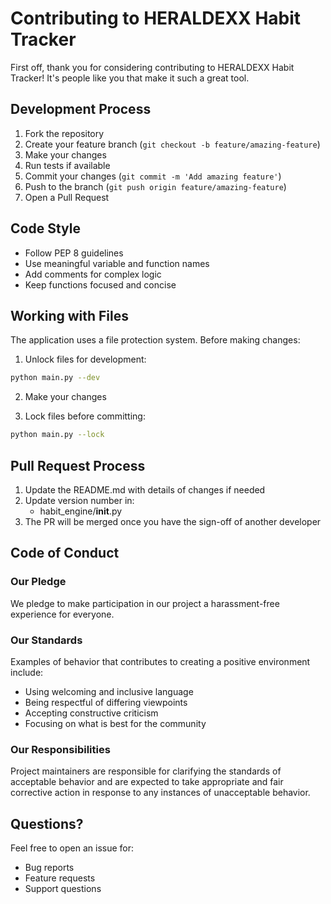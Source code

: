 # Contributing to HERALDEXX Habit Tracker

First off, thank you for considering contributing to HERALDEXX Habit Tracker! It's people like you that make it such a great tool.

## Development Process

1. Fork the repository
2. Create your feature branch (`git checkout -b feature/amazing-feature`)
3. Make your changes
4. Run tests if available
5. Commit your changes (`git commit -m 'Add amazing feature'`)
6. Push to the branch (`git push origin feature/amazing-feature`)
7. Open a Pull Request

## Code Style

- Follow PEP 8 guidelines
- Use meaningful variable and function names
- Add comments for complex logic
- Keep functions focused and concise

## Working with Files

The application uses a file protection system. Before making changes:

1. Unlock files for development:

```bash
python main.py --dev
```

2. Make your changes

3. Lock files before committing:

```bash
python main.py --lock
```

## Pull Request Process

1. Update the README.md with details of changes if needed
2. Update version number in:
   - habit_engine/**init**.py
3. The PR will be merged once you have the sign-off of another developer

## Code of Conduct

### Our Pledge

We pledge to make participation in our project a harassment-free experience for everyone.

### Our Standards

Examples of behavior that contributes to creating a positive environment include:

- Using welcoming and inclusive language
- Being respectful of differing viewpoints
- Accepting constructive criticism
- Focusing on what is best for the community

### Our Responsibilities

Project maintainers are responsible for clarifying the standards of acceptable behavior and are expected to take appropriate and fair corrective action in response to any instances of unacceptable behavior.

## Questions?

Feel free to open an issue for:

- Bug reports
- Feature requests
- Support questions
